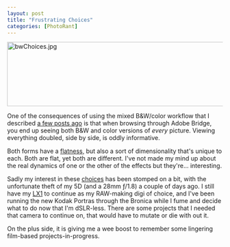 ```yaml
---
layout: post
title: "Frustrating Choices"
categories: [PhotoRant]
---
```

<img alt="bwChoices.jpg" src="http://www.botzilla.com/blog/pix2007/bwChoices.jpg" width="807" height="150" border="0" />

One of the consequences of using the mixed B&W/color workflow that I described <a href="http://www.botzilla.com/blog/archives/000562.html">a few posts ago</a> is that when browsing through Adobe Bridge, you end up seeing both B&W and color versions of <i>every</i> picture. Viewing everything doubled, side by side, is oddly informative.

Both forms have a <a href="http://www.auspiciousdragon.net/photowords/?p=292">flatness,</a> but also a sort of dimensionality that's unique to each. Both are flat, yet both are different. I've not made my mind up about the real dynamics of one or the other of the effects but they're... interesting.

Sadly my interest in these <a href="http://www.ted.com/tedtalks/tedtalksplayer.cfm?key=b_schwartz">choices</a> has been stomped on a bit, with the unfortunate theft of my 5D (and a 28mm &fnof;/1.8) a couple of days ago.  I still have my <a href="http://www.botzilla.com/blog/archives/000479.html">LX1</a> to continue as my RAW-making digi of choice, and I've been running the new Kodak Portras through the Bronica while I fume and decide what to do now that I'm dSLR-less. There are some projects that I needed that camera to continue on, that would have to mutate or die with out it. 

On the plus side, it is giving me a wee boost to remember some lingering film-based projects-in-progress.


<!--more-->

